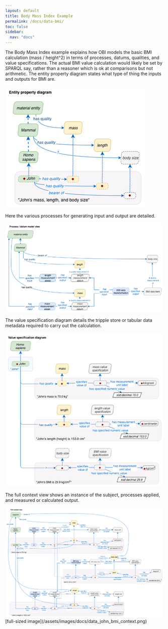 ```yaml
---
layout: default
title: Body Mass Index Example
permalink: /docs/data-bmi/
toc: false
sidebar:
  nav: "docs"
---
```


The Body Mass Index example explains how OBI models the basic BMI calculation (mass / height^2) in terms of processes, datums, qualities, and value specifications.  The actual BMI value calculation would likely be set by SPARQL say, rather than a reasoner which is ok at comparisons but not arithmetic. The entity property diagram states what type of thing the inputs and outputs for BMI are.

<img src="/assets/images/docs/data_john_bmi_properties.png">

Here the various processes for generating input and output are detailed.

<img src="/assets/images/docs/data_john_bmi_process.png">

The value specification diagram details the tripple store or tabular data metadata required to carry out the calculation.

<img src="/assets/images/docs/data_john_bmi_vs.png">

The full context view shows an instance of the subject, processes applied, and measured or calculated output. 

<img src="/assets/images/docs/data_john_bmi_context.png">
[full-sized image](/assets/images/docs/data_john_bmi_context.png)
